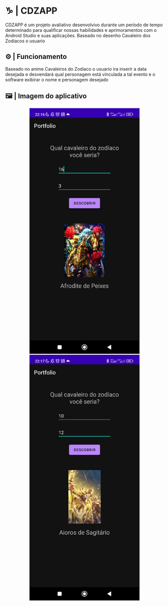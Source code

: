 # ♑ | CDZAPP

CDZAPP é um projeto avaliativo desenvolvivo durante um período de tempo determinado para qualificar nossas habilidades e aprimoramentos com o Android Studio e suas aplicações. Baseado no desenho Cavaleiro dos Zodiacos o usuario 

## ⚙️ | Funcionamento

 Baseado no anime Cavaleiros do Zodiaco o usuario ira inserir a data desejada e desvendará qual personagem está vinculada a tal evento e o software exibirar o nome e personagem desejado 

## 🖼️ | Imagem do aplicativo
<div align="center">
<img src="./readmeImage/teste1.jpg" width="350px">
<img src="./readmeImage/teste2.jpg" width="350px">
  </div>
